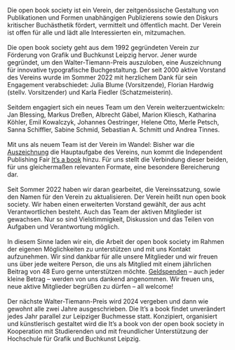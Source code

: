Die open book society ist ein Verein, der zeitgenössische Gestaltung von Publikationen und Formen unabhängigen Publizierens sowie den Diskurs kritischer Buchästhetik fördert, vermittelt und öffentlich macht. Der Verein ist offen für alle und lädt alle Interessierten ein, mitzumachen.  
\
Die open book society geht aus dem 1992 gegründeten Verein zur Förderung von Grafik und Buchkunst Leipzig hervor. Jener wurde gegründet, um den Walter-Tiemann-Preis auszuloben, eine Auszeichnung für innovative typografische Buchgestaltung. Der seit 2000 aktive Vorstand des Vereins wurde im Sommer 2022 mit herzlichem Dank für sein Engagement verabschiedet: Julia Blume (Vorsitzende), Florian Hardwig (stellv. Vorsitzender) und Karla Fiedler (Schatzmeisterin).  
\
Seitdem engagiert sich ein neues Team um den Verein weiterzuentwickeln: Jan Blessing, Markus Dreßen, Albrecht Gäbel, Marion Kliesch, Katharina Köhler, Emil Kowalczyk, Johannes Oestringer, Helene Otto, Merle Petsch, Sanna Schiffler, Sabine Schmid, Sebastian A. Schmitt und Andrea Tinnes.  
\
Mit uns als neuem Team ist der Verein im Wandel: Bisher war die [Auszeichnung](https://www.waltertiemannpreis.de) die Hauptaufgabe des Vereins, nun kommt die Independent Publishing Fair [It’s a book](https://www.itsabook.de) hinzu. Für uns stellt die Verbindung dieser beiden, für uns gleichermaßen relevanten Formate, eine besondere Bereicherung dar.  
\
Seit Sommer 2022 haben wir daran gearbeitet, die Vereinssatzung, sowie den Namen für den Verein zu aktualisieren. Der Verein heißt nun open book society. Wir haben einen erweiterten Vorstand gewählt, der aus acht Verantwortlichen besteht. Auch das Team der aktiven Mitglieder ist gewachsen. Nur so sind Vielstimmigkeit, Diskussion und das Teilen von Aufgaben und Verantwortung möglich.  
\
In diesem Sinne laden wir ein, die Arbeit der open book society im Rahmen der eigenen Möglichkeiten zu unterstützen und mit uns Kontakt aufzunehmen. Wir sind dankbar für alle unsere Mitglieder und wir freuen uns über jede weitere Person, die uns als Mitglied mit einem jährlichen Beitrag von 48 Euro gerne unterstützen möchte. [Geldspenden](https://paypal.me/openbooksociety) – auch jeder kleine Betrag – werden von uns dankend angenommen. Wir freuen uns, neue aktive Mitglieder begrüßen zu dürfen – all welcome!  
\
Der nächste Walter-Tiemann-Preis wird 2024 vergeben und dann wie gewohnt alle zwei Jahre ausgeschrieben. Die It’s a book findet unverändert jedes Jahr parallel zur Leipziger Buchmesse statt. Konzipiert, organisiert und künstlerisch gestaltet wird die It’s a book von der open book society in Kooperation mit Studierenden und mit freundlicher Unterstützung der Hochschule für Grafik und Buchkunst Leipzig.

